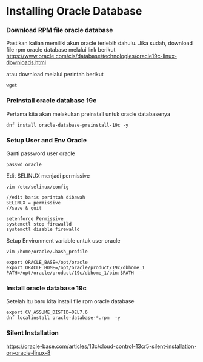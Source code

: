 # Installing Oracle Database


### Download RPM file oracle database
Pastikan kalian memiliki akun oracle terlebih dahulu.
Jika sudah, download file rpm oracle database melalui link berikut
https://www.oracle.com/cis/database/technologies/oracle19c-linux-downloads.html 

atau download melalui perintah berikut
```
wget
```

### Preinstall oracle database 19c

Pertama kita akan melakukan preinstall untuk oracle databasenya
```
dnf install oracle-database-preinstall-19c -y
```


### Setup User and Env Oracle
Ganti password user oracle
```
passwd oracle
```

Edit SELINUX menjadi permissive
```
vim /etc/selinux/config

//edit baris perintah dibawah
SELINUX = permissive
//save & quit

setenforce Permissive
systemctl stop firewalld
systemctl disable firewalld
```

Setup Environment variable untuk user oracle
```
vim /home/oracle/.bash_profile

export ORACLE_BASE=/opt/oracle
export ORACLE_HOME=/opt/oracle/product/19c/dbhome_1
PATH=/opt/oracle/product/19c/dbhome_1/bin:$PATH
```

### Install oracle database 19c
Setelah itu baru kita install file rpm oracle database
```
export CV_ASSUME_DISTID=OEL7.6
dnf localinstall oracle-database-*.rpm  -y
```

### Silent Installation
https://oracle-base.com/articles/13c/cloud-control-13cr5-silent-installation-on-oracle-linux-8